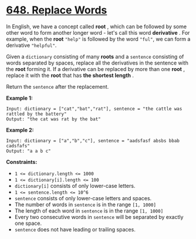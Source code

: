 # [648. Replace Words](https://leetcode.com/problems/replace-words/description/?envType=daily-question&envId=2024-06-07)

In English, we have a concept called **root** , which can be followed by some other word to form another longer word - let's call this word **derivative** . For example, when the **root**  `"help"` is followed by the word `"ful"`, we can form a derivative `"helpful"`.

Given a `dictionary` consisting of many **roots**  and a `sentence` consisting of words separated by spaces, replace all the derivatives in the sentence with the **root**  forming it. If a derivative can be replaced by more than one **root** , replace it with the **root**  that has **the shortest length** .

Return the `sentence` after the replacement.

**Example 1:** 

```
Input: dictionary = ["cat","bat","rat"], sentence = "the cattle was rattled by the battery"
Output: "the cat was rat by the bat"
```

**Example 2:** 

```
Input: dictionary = ["a","b","c"], sentence = "aadsfasf absbs bbab cadsfafs"
Output: "a a b c"
```

**Constraints:** 

- `1 <= dictionary.length <= 1000`
- `1 <= dictionary[i].length <= 100`
- `dictionary[i]` consists of only lower-case letters.
- `1 <= sentence.length <= 10^6`
- `sentence` consists of only lower-case letters and spaces.
- The number of words in `sentence` is in the range `[1, 1000]`
- The length of each word in `sentence` is in the range `[1, 1000]`
- Every two consecutive words in `sentence` will be separated by exactly one space.
- `sentence` does not have leading or trailing spaces.
